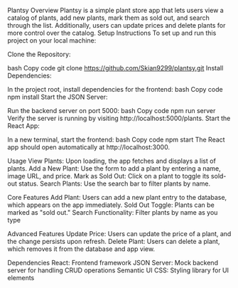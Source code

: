 Plantsy
Overview
Plantsy is a simple plant store app that lets users view a catalog of plants, add new plants, mark them as sold out, and search through the list. Additionally, users can update prices and delete plants for more control over the catalog.
Setup Instructions
To set up and run this project on your local machine:

Clone the Repository:

bash
Copy code
git clone https://github.com/Skian9299/plantsy.git
Install Dependencies:

In the project root, install dependencies for the frontend:
bash
Copy code
npm install
Start the JSON Server:

Run the backend server on port 5000:
bash
Copy code
npm run server
Verify the server is running by visiting http://localhost:5000/plants.
Start the React App:

In a new terminal, start the frontend:
bash
Copy code
npm start
The React app should open automatically at http://localhost:3000.

Usage
View Plants: Upon loading, the app fetches and displays a list of plants.
Add a New Plant: Use the form to add a plant by entering a name, image URL, and price.
Mark as Sold Out: Click on a plant to toggle its sold-out status.
Search Plants: Use the search bar to filter plants by name.

Core Features
Add Plant: Users can add a new plant entry to the database, which appears on the app immediately.
Sold Out Toggle: Plants can be marked as "sold out."
Search Functionality: Filter plants by name as you type

Advanced Features
Update Price: Users can update the price of a plant, and the change persists upon refresh.
Delete Plant: Users can delete a plant, which removes it from the database and app view.

Dependencies
React: Frontend framework
JSON Server: Mock backend server for handling CRUD operations
Semantic UI CSS: Styling library for UI elements
